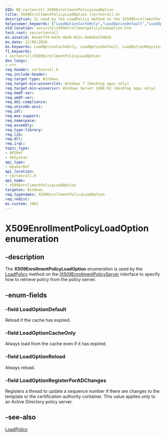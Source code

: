 ```yaml
---
UID: NE:certenroll.X509EnrollmentPolicyLoadOption
title: X509EnrollmentPolicyLoadOption (certenroll.h)
description: Is used by the LoadPolicy method on the IX509EnrollmentPolicyServer interface to specify how to retrieve policy from the policy server.
helpviewer_keywords: ["LoadOptionCacheOnly","LoadOptionDefault","LoadOptionRegisterForADChanges","LoadOptionReload","X509EnrollmentPolicyLoadOption","X509EnrollmentPolicyLoadOption enumeration [Security]","certenroll/LoadOptionCacheOnly","certenroll/LoadOptionDefault","certenroll/LoadOptionRegisterForADChanges","certenroll/LoadOptionReload","certenroll/X509EnrollmentPolicyLoadOption","security.x509enrollmentpolicyloadoption"]
old-location: security\x509enrollmentpolicyloadoption.htm
tech.root: seccertenroll
ms.assetid: 94adcffd-b4fe-4bd9-912c-9e8d5e5fdb5b
ms.date: 12/05/2018
ms.keywords: LoadOptionCacheOnly, LoadOptionDefault, LoadOptionRegisterForADChanges, LoadOptionReload, X509EnrollmentPolicyLoadOption, X509EnrollmentPolicyLoadOption enumeration [Security], certenroll/LoadOptionCacheOnly, certenroll/LoadOptionDefault, certenroll/LoadOptionRegisterForADChanges, certenroll/LoadOptionReload, certenroll/X509EnrollmentPolicyLoadOption, security.x509enrollmentpolicyloadoption
f1_keywords:
- certenroll/X509EnrollmentPolicyLoadOption
dev_langs:
- c++
req.header: certenroll.h
req.include-header: 
req.target-type: Windows
req.target-min-winverclnt: Windows 7 [desktop apps only]
req.target-min-winversvr: Windows Server 2008 R2 [desktop apps only]
req.kmdf-ver: 
req.umdf-ver: 
req.ddi-compliance: 
req.unicode-ansi: 
req.idl: 
req.max-support: 
req.namespace: 
req.assembly: 
req.type-library: 
req.lib: 
req.dll: 
req.irql: 
topic_type:
- APIRef
- kbSyntax
api_type:
- HeaderDef
api_location:
- Certenroll.h
api_name:
- X509EnrollmentPolicyLoadOption
targetos: Windows
req.typenames: X509EnrollmentPolicyLoadOption
req.redist: 
ms.custom: 19H1
---
```


# X509EnrollmentPolicyLoadOption enumeration


## -description


The <b>X509EnrollmentPolicyLoadOption</b> enumeration is used by the <a href="https://docs.microsoft.com/windows/desktop/api/certenroll/nf-certenroll-ix509enrollmentpolicyserver-loadpolicy">LoadPolicy</a> method on the <a href="https://docs.microsoft.com/windows/desktop/api/certenroll/nn-certenroll-ix509enrollmentpolicyserver">IX509EnrollmentPolicyServer</a> interface to specify how to retrieve policy from the policy server.


## -enum-fields




### -field LoadOptionDefault

Reload if the cache has expired.


### -field LoadOptionCacheOnly

Always load from the cache even if it has expired.


### -field LoadOptionReload

Always reload.


### -field LoadOptionRegisterForADChanges

Registers a thread to update a sequence number if there are changes to the template or the certification authority container. This value applies only to an Active Directory policy server.


## -see-also




<a href="https://docs.microsoft.com/windows/desktop/api/certenroll/nf-certenroll-ix509enrollmentpolicyserver-loadpolicy">LoadPolicy</a>
 

 

